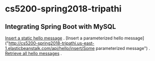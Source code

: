 # cs5200-spring2018-tripathi

## Integrating Spring Boot with MySQL


[Insert a static hello message](http://cs5200-spring2018-tripathi.us-east-1.elasticbeanstalk.com/api/hello/insert) . 
[Insert a parameterized hello message]("http://cs5200-spring2018-tripathi.us-east-1.elasticbeanstalk.com/api/hello/insert/Some parameterized message") . 
[Retrieve all hello messages](http://cs5200-spring2018-tripathi.us-east-1.elasticbeanstalk.com/api/hello/select/all) . 
